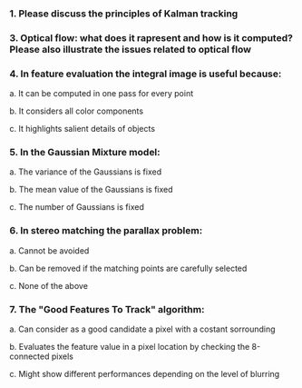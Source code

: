 ### 1. Please discuss the principles of Kalman tracking

### 3. Optical flow: what does it rapresent and how is it computed? Please also illustrate the issues related to optical flow

### 4. In feature evaluation the integral image is useful because:

a. It can be computed in one pass for every point

b. It considers all color components

c. It highlights salient details of objects

### 5. In the Gaussian Mixture model:

a. The variance of the Gaussians is fixed

b. The mean value of the Gaussians is fixed

c. The number of Gaussians is fixed

### 6. In stereo matching the parallax problem:

a. Cannot be avoided

b. Can be removed if the matching points are carefully selected

c. None of the above

### 7. The "Good Features To Track" algorithm:

a. Can consider as a good candidate a pixel with a costant sorrounding

b. Evaluates the feature value in a pixel location by checking the 8-connected pixels

c. Might show different performances depending on the level of blurring


